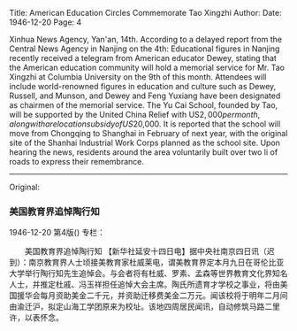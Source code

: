 Title: American Education Circles Commemorate Tao Xingzhi
Author:
Date: 1946-12-20
Page: 4

Xinhua News Agency, Yan'an, 14th. According to a delayed report from the Central News Agency in Nanjing on the 4th: Educational figures in Nanjing recently received a telegram from American educator Dewey, stating that the American education community will hold a memorial service for Mr. Tao Xingzhi at Columbia University on the 9th of this month. Attendees will include world-renowned figures in education and culture such as Dewey, Russell, and Munson, and Dewey and Feng Yuxiang have been designated as chairmen of the memorial service. The Yu Cai School, founded by Tao, will be supported by the United China Relief with US$2,000 per month, along with a relocation subsidy of US$20,000. It is reported that the school will move from Chongqing to Shanghai in February of next year, with the original site of the Shanhai Industrial Work Corps planned as the school site. Upon hearing the news, residents around the area voluntarily built over two li of roads to express their remembrance.



<hr /> 

Original: 


### 美国教育界追悼陶行知

1946-12-20
第4版()
专栏：

　　美国教育界追悼陶行知
    【新华社延安十四日电】据中央社南京四日讯（迟到）：南京教育界人士顷接美教育家杜威莱电，谓美教育界定本月九日在哥伦比亚大学举行陶行知先生追悼会。与会者将有杜威、罗素、孟森等世界教育文化界知名人士，并推定杜戚、冯玉祥担任追悼大会主席。陶氏所遗育才学校之事业，将由美国援华会每月资助美金二千元，并资助迁移费美金二万元。闻该校将于明年二月间由渝迁沪，拟定山海工学团原来为校址。该地四周居民闻讯，自动修筑马路二里许，以表怀念。

